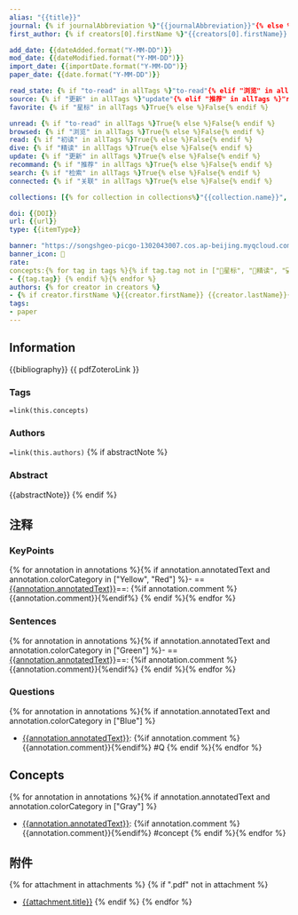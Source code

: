 ```yaml
---
alias: "{{title}}"
journal: {% if journalAbbreviation %}"{{journalAbbreviation}}"{% else %}"{{autoJournalAbbreviation}}"{% endif %}
first_author: {% if creators[0].firstName %}"{{creators[0].firstName}} {{creators[0].lastName}}"{% else %}"{{creators[0].name}}"{% endif %}

add_date: {{dateAdded.format("Y-MM-DD")}}
mod_date: {{dateModified.format("Y-MM-DD")}}
import_date: {{importDate.format("Y-MM-DD")}}
paper_date: {{date.format("Y-MM-DD")}}

read_state: {% if "to-read" in allTags %}"to-read"{% elif "浏览" in allTags %}"browsed"{% elif "初读" in allTags %}"read-once"{% elif "精读" in allTags %}"read-more"{% endif %}
source: {% if "更新" in allTags %}"update"{% elif "推荐" in allTags %}"recommend"{% elif "检索" in allTags %}"search"{% elif "关联" in allTags %}"connected"{% endif %}
favorite: {% if "星标" in allTags %}True{% else %}False{% endif %}

unread: {% if "to-read" in allTags %}True{% else %}False{% endif %}
browsed: {% if "浏览" in allTags %}True{% else %}False{% endif %}
read: {% if "初读" in allTags %}True{% else %}False{% endif %}
dive: {% if "精读" in allTags %}True{% else %}False{% endif %}
update: {% if "更新" in allTags %}True{% else %}False{% endif %}
recommand: {% if "推荐" in allTags %}True{% else %}False{% endif %}
search: {% if "检索" in allTags %}True{% else %}False{% endif %}
connected: {% if "关联" in allTags %}True{% else %}False{% endif %}

collections: [{% for collection in collections%}"{{collection.name}}", {% endfor %}]

doi: {{DOI}}
url: {{url}}
type: {{itemType}}

banner: "https://songshgeo-picgo-1302043007.cos.ap-beijing.myqcloud.com/uPic/snju3Q.jpg"
banner_icon: 📄
rate: 
concepts:{% for tag in tags %}{% if tag.tag not in ["🌟星标", "🤔精读", "💻更新", "👀浏览", "✅初读", "📚推荐", "🔍检索", "⛓️关联"] %}
- {{tag.tag}} {% endif %}{% endfor %}
authors: {% for creator in creators %}
- {% if creator.firstName %}{{creator.firstName}} {{creator.lastName}}{% else %}{{creator.name}}{%endif%} {% endfor %}
tags:
- paper
---
```

## Information
{{bibliography}}
{{ pdfZoteroLink }}
### Tags
`=link(this.concepts)`
### Authors
`=link(this.authors)`
{% if abstractNote %}
### Abstract
{{abstractNote}}
{% endif %}
## 注释
### KeyPoints
{% for annotation in annotations %}{% if annotation.annotatedText and annotation.colorCategory in ["Yellow", "Red"] %}- ==[{{annotation.annotatedText}}]({{annotation.attachment.desktopURI}})==: {%if annotation.comment %}{{annotation.comment}}{%endif%}
{% endif %}{% endfor %}
### Sentences
{% for annotation in annotations %}{% if annotation.annotatedText and annotation.colorCategory in ["Green"] %}- ==[{{annotation.annotatedText}}]({{annotation.attachment.desktopURI}})==: {%if annotation.comment %}{{annotation.comment}}{%endif%}
{% endif %}{% endfor %}
### Questions
{% for annotation in annotations %}{% if annotation.annotatedText and annotation.colorCategory in ["Blue"] %}
- [{{annotation.annotatedText}}]({{annotation.attachment.desktopURI}}): {%if annotation.comment %}{{annotation.comment}}{%endif%} #Q {% endif %}{% endfor %} 
## Concepts
{% for annotation in annotations %}{% if annotation.annotatedText and annotation.colorCategory in ["Gray"] %}
- [{{annotation.annotatedText}}]({{annotation.attachment.desktopURI}}): {%if annotation.comment %}{{annotation.comment}}{%endif%} #concept  {% endif %}{% endfor %} 

## 附件
{% for attachment in attachments %} {% if ".pdf" not in attachment %}
- [{{attachment.title}}]({{attachment.desktopURI}}) {% endif %} {% endfor %}